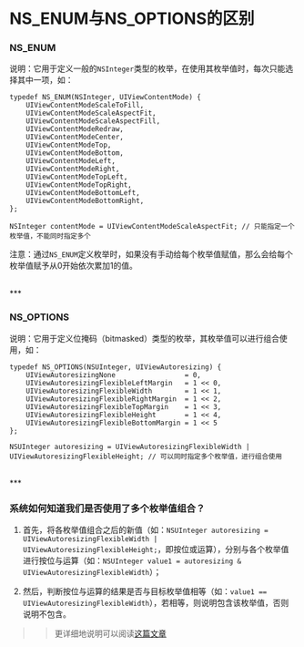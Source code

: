 # NS_ENUM与NS_OPTIONS的区别

### NS_ENUM

说明：它用于定义一般的`NSInteger`类型的枚举，在使用其枚举值时，每次只能选择其中一项，如：

```
typedef NS_ENUM(NSInteger, UIViewContentMode) {
    UIViewContentModeScaleToFill,
    UIViewContentModeScaleAspectFit,
    UIViewContentModeScaleAspectFill,
    UIViewContentModeRedraw,
    UIViewContentModeCenter,
    UIViewContentModeTop,
    UIViewContentModeBottom,
    UIViewContentModeLeft,
    UIViewContentModeRight,
    UIViewContentModeTopLeft,
    UIViewContentModeTopRight,
    UIViewContentModeBottomLeft,
    UIViewContentModeBottomRight,
};

NSInteger contentMode = UIViewContentModeScaleAspectFit; // 只能指定一个枚举值，不能同时指定多个
```

注意：通过`NS_ENUM`定义枚举时，如果没有手动给每个枚举值赋值，那么会给每个枚举值赋予从0开始依次累加1的值。


<br>
***
<br>


### NS_OPTIONS

说明：它用于定义位掩码（bitmasked）类型的枚举，其枚举值可以进行组合使用，如：

```
typedef NS_OPTIONS(NSUInteger, UIViewAutoresizing) {
    UIViewAutoresizingNone                 = 0,
    UIViewAutoresizingFlexibleLeftMargin   = 1 << 0,
    UIViewAutoresizingFlexibleWidth        = 1 << 1,
    UIViewAutoresizingFlexibleRightMargin  = 1 << 2,
    UIViewAutoresizingFlexibleTopMargin    = 1 << 3,
    UIViewAutoresizingFlexibleHeight       = 1 << 4,
    UIViewAutoresizingFlexibleBottomMargin = 1 << 5
};

NSUInteger autoresizing = UIViewAutoresizingFlexibleWidth | UIViewAutoresizingFlexibleHeight; // 可以同时指定多个枚举值，进行组合使用
```

<br>
***
<br>


### 系统如何知道我们是否使用了多个枚举值组合？

1. 首先，将各枚举值组合之后的新值（如：`NSUInteger autoresizing = UIViewAutoresizingFlexibleWidth | UIViewAutoresizingFlexibleHeight;`，即按位或运算），分别与各个枚举值进行按位与运算（如：`NSUInteger value1 = autoresizing & UIViewAutoresizingFlexibleWidth`）；

2. 然后，判断按位与运算的结果是否与目标枚举值相等（如：`value1 == UIViewAutoresizingFlexibleWidth`），若相等，则说明包含该枚举值，否则说明不包含。

>> 更详细地说明可以阅读[这篇文章](http://gold.xitu.io/post/57bee1c15bbb5000631d9845)
